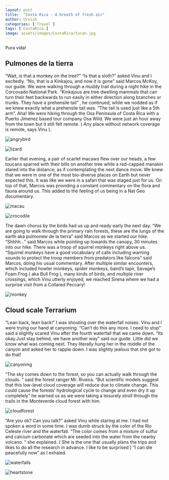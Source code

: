 ```yaml
---
layout: post
title:  "Costa Rica - A breath of fresh air"
author: Urvish
categories: [ Travel ]
tags: [ CostaRica ]
image: assets/images/CostaRica/tucan.jpg
---
```


Pura vida!

## Pulmones de la tierra

“Wait, is that a monkey on the tree?” “Is that a sloth?” asked Vinu and I excitedly. “No, that is a Kinkajou, and now it is gone” said Marcos McKoy, our guide. We were walking through a muddy trail during a night hike in the Corcovado National Park.  “Kinkajous are tree dwelling mammals that can turn their feet backwards to run easily in either direction along branches or trunks. They have a prehensile tail” , he continued, while we nodded as if we knew exactly what a prehensile tail was. “The tail is used just like a 5th arm”. Aha! We were hiking through the Osa Peninsula of Costa Rica with a Puerto Jimenez based tour company Osa Wild. We were just an hour away from the town but it still felt remote. ( Any place without network coverage is remote, says Vinu ).

![angrybird](../assets/images/CostaRica/angrybird.jpg)

![lizard](../assets/images/CostaRica/lizard.jpg)


Earlier that evening, a pair of scarlet macaws flew over our heads, a few toucans sparred with their bills on another tree while a red-capped manakin stared into the distance, as if contemplating the next dance move: We knew that we were in one of the most bio-diverse places on Earth but never expected this. It was like we were in a safari that was staged just for us. On top of that, Marcos was providing a constant commentary on the flora and fauna around us. This added to the feeling of us being in a Nat Geo documentary.

![macau](../assets/images/CostaRica/macau.jpg)

![crocodile](../assets/images/CostaRica/crocodile.jpg)

The dawn chorus by the birds had us up and ready early the next day. “We are going to walk through the primary rain forests, these are the lungs of the earth aka pulmonew de la tierra” said Marcos as we started our hike. “Shhhh…” said Marcos while pointing up towards the canopy, 30 minutes into our hike. There was a troop of squirrel monkeys right above us. “Squirrel monkeys have a good vocabulary of calls including warning sounds to protect the troop members from predators like falcons” said Marcos, doing his usual commentary. After multiple similar encounters, which included howler monkeys, spider monkeys, baird’s tapir, Savage’s Foam Frog ( aka Bull Frog ), many kinds of birds, and multiple river crossings, which Vinu utterly enjoyed, we reached Sirena where we had a surprise visit from a Collared Peccary!


![monkey](../assets/images/CostaRica/monkey.jpg)


## Cloud scale Terrarium


“Lean back, lean back!” I was shouting over the waterfall noises. Vinu and I were trying our hand at canyoning. “Can’t do this any more. I need to stop” said a slightly scared Vinu after the fourth waterfall that we came down.  “Its okay.Just stay behind, we have another way” said our guide. Little did we know what was coming next. They literally hung her in the middle of the canyon and asked her to rapple down. I was slightly jealous that she got to do that!


![canyoning](../assets/images/CostaRica/vinu.jpeg)


“The sky comes down to the forest, so you can actually walk through the clouds. “ said the forest ranger Mr. Riveira. “But scientific models suggest that this low-level cloud coverage will reduce due to climate change. This could cause the forests’ hydrological cycle to change and even dry it up completely” he warned us as we were taking a leisurely stroll through the trails in the Monteverde cloud forest with him.


![cloudforest](../assets/images/CostaRica/urvish.jpg)


“Are you ok? Can you talk?” asked Vinu while staring at me. I had not spoken a word in some time. I was dumb struck by the color of the Rio Celeste river and the waterfall. “The color comes from a mixture of sulfur and calcium carbonate which are seeded into the water from the nearby volcano. “ she explained. ( She is the one that usually plans the trips and likes to do all the research in advance. I like to be surprised ) “I can die peacefully now” as I exhaled.


![waterfalls](../assets/images/CostaRica/falls.jpg)

![heartstone](../assets/images/CostaRica/heartstone.jpg)

